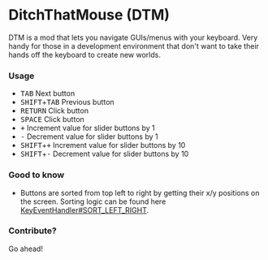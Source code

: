 # DitchThatMouse (DTM)

DTM is a mod that lets you navigate GUIs/menus with your keyboard. Very handy for those in a development environment that don't want to take their hands off the keyboard to create new worlds.


### Usage

* <kbd>TAB</kbd> Next button
* <kbd>SHIFT</kbd>+<kbd>TAB</kbd> Previous button
* <kbd>RETURN</kbd> Click button
* <kbd>SPACE</kbd> Click button
* <kbd>+</kbd> Increment value for slider buttons by 1
* <kbd>-</kbd> Decrement value for slider buttons by 1
* <kbd>SHIFT</kbd>+<kbd>+</kbd> Increment value for slider buttons by 10
* <kbd>SHIFT</kbd>+<kbd>-</kbd> Decrement value for slider buttons by 10

### Good to know
* Buttons are sorted from top left to right by getting their x/y positions on the screen. Sorting logic can be found here [KeyEventHandler#SORT_LEFT_RIGHT](https://github.com/kimfy/DitchThatMouse/blob/master/src/main/java/net/kimfy/ditchthatmouse/client/ui/GuiUtil.java#L16).

### Contribute?
Go ahead!
